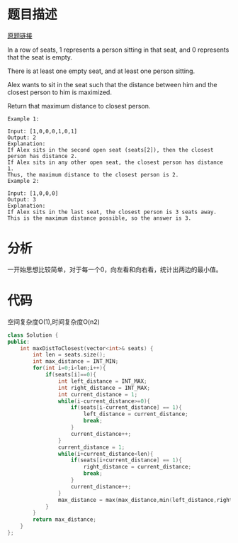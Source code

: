 # 题目描述

[原题链接](https://leetcode.com/problems/maximize-distance-to-closest-person/)

In a row of seats, 1 represents a person sitting in that seat, and 0 represents that the seat is empty. 

There is at least one empty seat, and at least one person sitting.

Alex wants to sit in the seat such that the distance between him and the closest person to him is maximized. 

Return that maximum distance to closest person.

```
Example 1:

Input: [1,0,0,0,1,0,1]
Output: 2
Explanation: 
If Alex sits in the second open seat (seats[2]), then the closest person has distance 2.
If Alex sits in any other open seat, the closest person has distance 1.
Thus, the maximum distance to the closest person is 2.
Example 2:

Input: [1,0,0,0]
Output: 3
Explanation: 
If Alex sits in the last seat, the closest person is 3 seats away.
This is the maximum distance possible, so the answer is 3.

```

<!--more-->

# 分析
一开始思想比较简单，对于每一个0，向左看和向右看，统计出两边的最小值。


# 代码
空间复杂度O(1),时间复杂度O(n2)
```C++
class Solution {
public:
    int maxDistToClosest(vector<int>& seats) {
        int len = seats.size();
        int max_distance = INT_MIN;
        for(int i=0;i<len;i++){
            if(seats[i]==0){
                int left_distance = INT_MAX;
                int right_distance = INT_MAX;
                int current_distance = 1;
                while(i-current_distance>=0){
                    if(seats[i-current_distance] == 1){
                        left_distance = current_distance;
                        break;
                    }
                    current_distance++;
                }
                current_distance = 1;
                while(i+current_distance<len){
                    if(seats[i+current_distance] == 1){
                        right_distance = current_distance;
                        break;
                    }
                    current_distance++;
                }
                max_distance = max(max_distance,min(left_distance,right_distance));
            }
        }
        return max_distance;
    }
};
```
